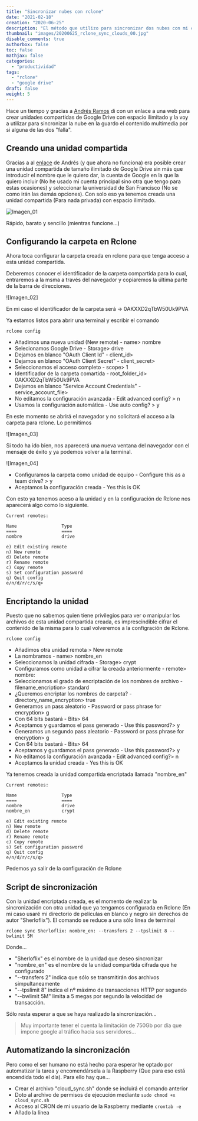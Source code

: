 ```yaml
---
title: "Sincronizar nubes con rclone"
date: "2021-02-18"
creation: "2020-06-25"
description: "El método que utilizo para sincronizar dos nubes con mi contenido multimedia por si una de las dos desaparece."
thumbnail: "images/20200625_rclone_sync_clouds_00.jpg"
disable_comments: true
authorbox: false
toc: false
mathjax: false
categories:
  - "productividad"
tags:
  - "rclone"
  - "google drive"
draft: false
weight: 5
---
```

Hace un tiempo y gracias a [Andrés Ramos] di con un enlace a una web para crear unidades compartidas de Google Drive con espacio ilimitado y la voy a utilizar para sincronizar la nube en la guardo el contenido multimedia por si alguna de las dos "falla".
<!--more-->

## Creando una unidad compartida ##

Gracias a al [enlace] de Andrés (y que ahora no funciona) era posible crear una unidad compartida de tamaño ilimitado de Google Drive sin más que introducir el nombre que le quiero dar, la cuenta de Google en la que la quiero incluir (No he usado mi cuenta principal sino otra que tengo para estas ocasiones) y seleccionar la universidad de San Francisco (No se como irán las demás opciones). Con solo eso ya tenemos creada una unidad compartida (Para nada privada) con espacio ilimitado.

![Imagen_01]

Rápido, barato y sencillo (mientras funcione...)

## Configurando la carpeta en Rclone ##

Ahora toca configurar la carpeta creada en rclone para que tenga acceso a esta unidad compartida.

Deberemos conocer el identificador de la carpeta compartida para lo cual, entraremos a la msma a través del navegador y copiaremos la última parte de la barra de direcciones.

![Imagen_02]

En mi caso el identificador de la carpeta será -> 0AKXXD2qTbW50Uk9PVA

Ya estamos listos para abrir una terminal y escribir el comando

```
rclone config
```

- Añadimos una nueva unidad (New remote) - name> nombre
- Selecionamos Google Drive - Storage> drive
- Dejamos en blanco "OAuth Client Id" - client_id>
- Dejamos en blanco "OAuth Client Secret" - client_secret>
- Seleccionamos el acceso completo - scope> 1
- Identificador de la carpeta comartida - root_folder_id> 0AKXXD2qTbW50Uk9PVA
- Dejamos en blanco "Service Account Credentials" - service_account_file>
- No editamos la configuración avanzada - Edit advanced config? > n
- Usamos la configuración automática - Use auto config? > y

En este momento se abrirá el navegador y no solicitará el acceso a la carpeta para rclone. Lo permitimos

![Imagen_03]

Si todo ha ido bien, nos aparecerá una nueva ventana del navegador con el mensaje de éxito y ya podemos volver a la terminal.

![Imagen_04]

- Configuramos la carpeta como unidad de equipo - Configure this as a team drive? > y
- Aceptamos la configuración creada - Yes this is OK

Con esto ya tenemos aceso a la unidad y en la configuración de Rclone nos aparecerá algo como lo siguiente.

```
Current remotes:

Name                 Type
====                 ====
nombre               drive

e) Edit existing remote
n) New remote
d) Delete remote
r) Rename remote
c) Copy remote
s) Set configuration password
q) Quit config
e/n/d/r/c/s/q> 

```

## Encriptando la unidad ##
Puesto que no sabemos quien tiene privilegios para ver o manipular los archivos de esta unidad compartida creada, es imprescindible cifrar el contenido de la misma para lo cual volveremos a la configración de Rclone.

```
rclone config
```

- Añadimos otra unidad remota > New remote
- La nombramos - name> nombre_en
- Seleccionamos la unidad cifrada - Storage> crypt
- Configuramos como unidad a cifrar la creada anteriormente - remote> nombre:
- Seleccionamos el grado de encriptación de los nombres de archivo - filename_encription> standard
- ¿Queremos encriptar los nombres de carpeta? - directory_name_encryption> true
- Generamos un pass aleatorio - Password or pass phrase for encryption> g
- Con 64 bits bastará - Bits> 64
- Aceptamos y guardamos el pass generado - Use this password?> y
- Generamos un segundo pass aleatorio - Password or pass phrase for encryption> g
- Con 64 bits bastará - Bits> 64
- Aceptamos y guardamos el pass generado - Use this password?> y
- No editamos la configuración avanzada - Edit advanced config?> n
- Aceptamos la unidad creada - Yes this is OK

Ya tenemos creada la unidad compartida encriptada llamada "nombre_en"

```
Current remotes:

Name                 Type
====                 ====
nombre               drive
nombre_en            crypt

e) Edit existing remote
n) New remote
d) Delete remote
r) Rename remote
c) Copy remote
s) Set configuration password
q) Quit config
e/n/d/r/c/s/q>
```
Pedemos ya salir de la configuración de Rclone

## Script de sincronización ##
Con la unidad encriptada creada, es el momento de realizar la sincronización con otra unidad que ya tengamos configurada en Rclone (En mi caso usaré mi directorio de películas en blanco y negro sin derechos de autor "Sherloflix"). El comando se reduce a una sólo línea de terminal

```
rclone sync Sherloflix: nombre_en: --transfers 2 --tpslimit 8 --bwlimit 5M
```

Donde...
- "Sherloflix" es el nombre de la unidad que deseo sincronizar
- "nombre_en" es el nombre de la unidad compartida cifrada que he configurado
- "--transfers 2" indica que sólo se transmitirán dos archivos simpultaneamente
- "--tpslimit 8" indica el nº máximo de transacciones HTTP por segundo
- "--bwlimit 5M" limita a 5 megas por segundo la velocidad de transacción.

Sólo resta esperar a que se haya realizado la sincronización...

> Muy importante tener el cuenta la limitación de 750Gb por día que impone google al tráfico hacia sus servidores...

## Automatizando la sincronización ##
Pero como el ser humano no está hecho para esperar he optado por automatizar la tarea y encomendársela a la Raspberry (Que para eso está encendida todo el día). Para ello hay que...

- Crear el archivo "cloud_sync.sh" donde se incluirá el comando anterior
- Doto al archivo de permisos de ejecución mediante `sudo chmod +x cloud_sync.sh`
- Acceso al CRON de mi usuario de la Raspberry mediante `crontab -e`
- Añado la línea 


[Andrés Ramos]:  http://www.andresramos.pro/google-drive-gratis/
[enlace]: https://td.fastio.me/


[Imagen_01]: /images/20200625_rclone_sync_clouds_01.jpg
[Imagen_01]: /images/20200625_rclone_sync_clouds_02.jpg
